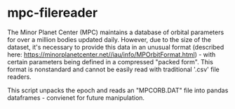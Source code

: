 # mpc-filereader
The Minor Planet Center (MPC) maintains a database of orbital parameters for over a million bodies updated daily. 
However, due to the size of the dataset, it's necessary to provide this data in an unusual format (described here: https://minorplanetcenter.net//iau/info/MPOrbitFormat.html) - with certain parameters being defined in a compressed "packed form". This format is nonstandard and cannot be easily read with traditional '.csv' file readers.  

This script unpacks the epoch and reads an "MPCORB.DAT" file into pandas dataframes - convienet for future manipulation.

